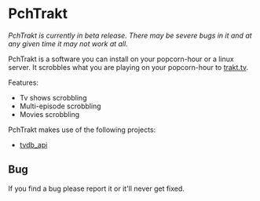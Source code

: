 PchTrakt
=====

*PchTrakt is currently in beta release. There may be severe bugs in it and at any given time it may not work at all.*

PchTrakt is a software you can install on your popcorn-hour or a linux server. It scrobbles what you are playing on your popcorn-hour to [trakt.tv][trakt].

Features:

* Tv shows scrobbling
* Multi-episode scrobbling
* Movies scrobbling

PchTrakt makes use of the following projects:

* [tvdb_api][tvdb_api]

## Bug

If you find a bug please report it or it'll never get fixed.


[trakt]: http://www.trakt.tv
[tvdb_api]: http://github.com/dbr/tvdb_api